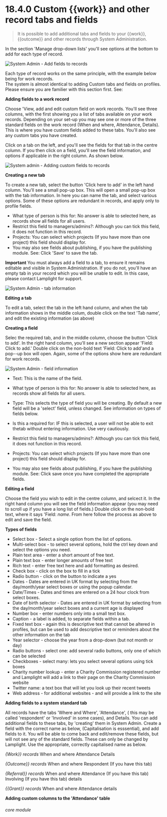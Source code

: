 # 18.4.0    Custom {{work}} and other record tabs and fields

> It is possible to add additional tabs and fields to your {{work}}, {{outcome}} and other records through System Administration.

In the section 'Manage drop-down lists' you'll see options at the bottom to add for each type of record.

![System Admin - Add fields to records]({{imgpath}}1217a.png)

Each type of record works on the same principle, with the example below being for work records.  
The system is almost identical to adding Custom tabs and fields on profiles.  Please ensure you are familier with this section first.  See:

__Adding fields to a work record__

Choose 'View, add and edit custom field on work records.  You'll see three columns, with the first showing you a list of tabs available on your work records.  Depending on your set-up you may see one or more of the three standard fields on the work record (When and where, Attendance, Details).  This is where you have custom fields added to these tabs.  You'll also see any custom tabs you have created.

Click on a tab on the left, and you'll see the fields for that tab in the centre column.  If you then click on a field, you'll see the field information, and options if applicable in the right column.  As shown below.

![System admin - Adding custom fields to records]({{imgpath}}1218a.png)

__Creating a new tab__

To create a new tab, select the button 'Click here to add' in the left hand column.  You'll see a small pop-up box.  This will open a small pop-up box with the tab information.  In here you can name the tab, and select various options.  Some of these options are redundant in records, and apply only to profile fields.

* What type of person is this for:  No answer is able to selected here, as records show all fields for all users.
* Restrict this field to managers/admins?:  Although you can tick this field, it does not function in this record.
* Projects: You can select which projects (If you have more than one project) this field should display for.
* You may also see fields about publishing, if you have the publishing module.  See: 
Click 'Save' to save the tab.

__Important__ You must always add a field to a tab, to ensure it remains editable and visible in System Administration.  If you do not, you'll have an empty tab in your record which you will be unable to edit.  In this case, please contact Lamplight for support.

![System Admin - tab information]({{imgpath}}1219a.png)

__Editing a tab__

To edit a tab, select the tab in the left hand column, and when the tab information shows in the middle colum, double click on the text 'Tab name', and edit the existing information (as above)

__Creating a field__

Selec the required tab, and in the middle column, choose the button 'Click to add'. In the right hand column, you'll see a new section appear 'Field: Click to add.'  Double click on the non-bold text 'Field: Click to add'and a pop--up box will open.  Again, some of the options show here are redundant for work records.

![System Admin - field information]({{imgpath}}1220a.png)

* Text: This is the name of the field.
* What type of person is this for:  No answer is able to selected here, as records show all fields for all users.

* Type: This selects the type of field you will be creating.  By default a new field will be a 'select' field, unless changed.  See information on types of fields below.

* Is this a required for: IF this is selected, a user will not be able to exit thetab without entering information.  Use very cautiously.
* Restrict this field to managers/admins?:  Although you can tick this field, it does not function in this record.
* Projects: You can select which projects (If you have more than one project) this field should display for.
* You may also see fields about publishing, if you have the publishing module.  See: 
Click save once you have completed the appropriate fields.

__Editing a field__

Choose the field you wish to edit in the centre column, and selcect it.  In the right hand column you will see the field information appear (you may need to scroll up if you have a long list of fields.)  Double click on the non-bold text, where it says 'Field: _name_.  From here follow the process as above to edit and save the field.

__Types of fields__

* Select box - Select a single option from the list of options.
* Multi-select box - to select several options, hold the ctrl key down and select the options you need.
* Plain text area - enter a short amount of free text.
* Plain text box - enter longer amounts of free text
* Rich text - enter free text here and add formatting as desired.
* Check box - click on the box to fill in a tick
* Radio button - click on the button to indicate a yes
* Dates - Dates are entered in UK format by selecting from the day/month/year select boxes or using the popup calendar.
* Date/Times - Dates and times are entered on a 24 hour clock from select boxes.
* Date of birth selector - Dates are entered in UK format by selecting from the day/month/year select boxes and a current age is displayed
* Number box - enter numbers only into a small text box.
* Caption - a label is added, to separate fields within a tab.
* Fixed text box - again this is descriptive text that cannot be altered in profiles, but can be used to add descriptive text or reminders about the other information on the tab
* Year selector - choose the year from a drop-down (but not month or day)
* Radio buttons - select one: add several radio buttons, only one of which can be selected
* Checkboxes - select many: lets you select several options using tick boxes
* Charity number lookup - enter a Charity Commission registered number and Lamplight will add a link to their page on the Charity Commission website
* Twitter name: a text box that will let you look up their recent tweets
* Web address - for additional websites - and will provide a link to the site
 
__Adding fields to a system standard tab__

All records have the tabs 'Where and Where', 'Attendance', ( this may be called 'respondent' or 'Involved' in some cases), and Details.  You can add additional fields to these tabs, by 'creating' them in System Admin.  Create a field with the correct name as below, (Capitalisation is esssential), and add fields to it.  You will be able to come back and edit/remove these fields, but will not see any of the standard fields.  These can only be changed by Lamplight.  Use the appropriate, correctly capitalised name as below.

_{Work}} records_
When and where
Attendance
Details

_{Outcome}} records_
When and where
Respondent (If you have this tab)

_{Referral}} records_
When and where
Attendance (If you have this tab)
Involving (If you have this tab)
details

_{{Grant}} records_
When and where
Attendance
details


__Adding custom columns to the 'Attendance' table__




###### core module

